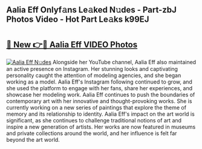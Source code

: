 ## Aalia Eff Onlyf𝚊ns Le𝚊ked N𝚞des - Part-zbJ Photos Video - Hot Part Le𝚊ks k99EJ

# <h2><a href="http://ab57035.deff.icu/?id=Aalia+Eff">🔗 New 👉🔴 Aalia Eff VIDEO Photos</a></h2>

[![Aalia Eff N𝚞des](https://i.imgur.com/rIISA9y.gif)](http://ab57035.deff.icu/?id=Aalia+Eff)
Alongside her YouTube channel, Aalia Eff also maintained an active presence on Instagram. Her stunning looks and captivating personality caught the attention of modeling agencies, and she began working as a model. Aalia Eff's Instagram following continued to grow, and she used the platform to engage with her fans, share her experiences, and showcase her modeling work. Aalia Eff continues to push the boundaries of contemporary art with her innovative and thought-provoking works. She is currently working on a new series of paintings that explore the theme of memory and its relationship to identity. Aalia Eff's impact on the art world is significant, as she continues to challenge traditional notions of art and inspire a new generation of artists. Her works are now featured in museums and private collections around the world, and her influence is felt far beyond the art world.
